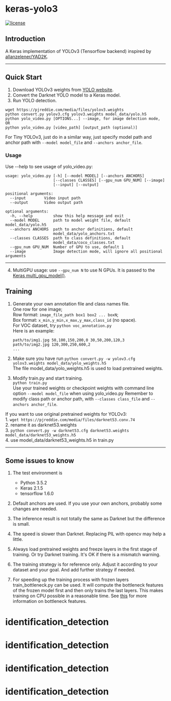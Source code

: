 # keras-yolo3

[![license](https://img.shields.io/github/license/mashape/apistatus.svg)](LICENSE)

## Introduction

A Keras implementation of YOLOv3 (Tensorflow backend) inspired by [allanzelener/YAD2K](https://github.com/allanzelener/YAD2K).


---

## Quick Start

1. Download YOLOv3 weights from [YOLO website](http://pjreddie.com/darknet/yolo/).
2. Convert the Darknet YOLO model to a Keras model.
3. Run YOLO detection.

```
wget https://pjreddie.com/media/files/yolov3.weights
python convert.py yolov3.cfg yolov3.weights model_data/yolo.h5
python yolo_video.py [OPTIONS...] --image, for image detection mode, OR
python yolo_video.py [video_path] [output_path (optional)]
```

For Tiny YOLOv3, just do in a similar way, just specify model path and anchor path with `--model model_file` and `--anchors anchor_file`.

### Usage
Use --help to see usage of yolo_video.py:
```
usage: yolo_video.py [-h] [--model MODEL] [--anchors ANCHORS]
                     [--classes CLASSES] [--gpu_num GPU_NUM] [--image]
                     [--input] [--output]

positional arguments:
  --input        Video input path
  --output       Video output path

optional arguments:
  -h, --help         show this help message and exit
  --model MODEL      path to model weight file, default model_data/yolo.h5
  --anchors ANCHORS  path to anchor definitions, default
                     model_data/yolo_anchors.txt
  --classes CLASSES  path to class definitions, default
                     model_data/coco_classes.txt
  --gpu_num GPU_NUM  Number of GPU to use, default 1
  --image            Image detection mode, will ignore all positional arguments
```
---

4. MultiGPU usage: use `--gpu_num N` to use N GPUs. It is passed to the [Keras multi_gpu_model()](https://keras.io/utils/#multi_gpu_model).

## Training

1. Generate your own annotation file and class names file.  
    One row for one image;  
    Row format: `image_file_path box1 box2 ... boxN`;  
    Box format: `x_min,y_min,x_max,y_max,class_id` (no space).  
    For VOC dataset, try `python voc_annotation.py`  
    Here is an example:
    ```
    path/to/img1.jpg 50,100,150,200,0 30,50,200,120,3
    path/to/img2.jpg 120,300,250,600,2
    ...
    ```

2. Make sure you have run `python convert.py -w yolov3.cfg yolov3.weights model_data/yolo_weights.h5`  
    The file model_data/yolo_weights.h5 is used to load pretrained weights.

3. Modify train.py and start training.  
    `python train.py`  
    Use your trained weights or checkpoint weights with command line option `--model model_file` when using yolo_video.py
    Remember to modify class path or anchor path, with `--classes class_file` and `--anchors anchor_file`.

If you want to use original pretrained weights for YOLOv3:  
    1. `wget https://pjreddie.com/media/files/darknet53.conv.74`  
    2. rename it as darknet53.weights  
    3. `python convert.py -w darknet53.cfg darknet53.weights model_data/darknet53_weights.h5`  
    4. use model_data/darknet53_weights.h5 in train.py

---

## Some issues to know

1. The test environment is
    - Python 3.5.2
    - Keras 2.1.5
    - tensorflow 1.6.0

2. Default anchors are used. If you use your own anchors, probably some changes are needed.

3. The inference result is not totally the same as Darknet but the difference is small.

4. The speed is slower than Darknet. Replacing PIL with opencv may help a little.

5. Always load pretrained weights and freeze layers in the first stage of training. Or try Darknet training. It's OK if there is a mismatch warning.

6. The training strategy is for reference only. Adjust it according to your dataset and your goal. And add further strategy if needed.

7. For speeding up the training process with frozen layers train_bottleneck.py can be used. It will compute the bottleneck features of the frozen model first and then only trains the last layers. This makes training on CPU possible in a reasonable time. See [this](https://blog.keras.io/building-powerful-image-classification-models-using-very-little-data.html) for more information on bottleneck features.
# identification_detection
# identification_detection
# identification_detection
# identification_detection
